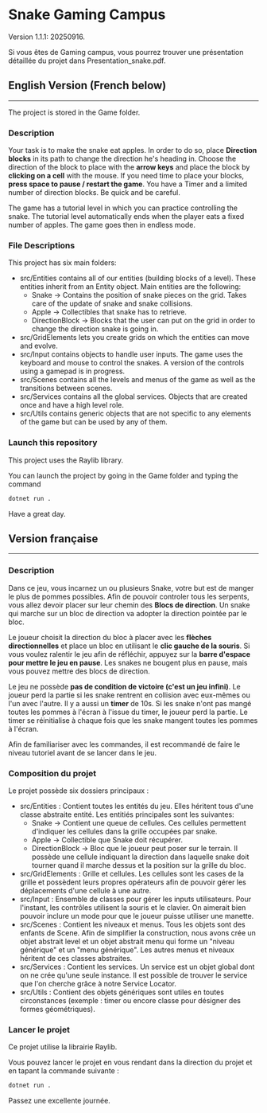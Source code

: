 # Snake Gaming Campus

Version 1.1.1: 20250916.

Si vous êtes de Gaming campus, vous pourrez trouver une présentation détaillée du projet dans Presentation_snake.pdf.

## English Version (French below)
---

The project is stored in the Game folder.

### Description

Your task is to make the snake eat apples. In order to do so, place **Direction blocks** in its path to change the direction he's heading in. Choose the direction of the block to place with the **arrow keys** and place the block by **clicking on a cell** with the mouse. If you need time to place your blocks, **press space to pause / restart the game**. You have a Timer and a limited number of direction blocks. Be quick and be careful.

The game has a tutorial level in which you can practice controlling the snake. The tutorial level automatically ends when the player eats a fixed number of apples. The game goes then in endless mode.

### File Descriptions

This project has six main folders:
- src/Entities contains all of our entities (building blocks of a level). These entities inherit from an Entity object. Main entities are the following:
    - Snake -> Contains the position of snake pieces on the grid. Takes care of the update of snake and snake collisions.
    - Apple -> Collectibles that snake has to retrieve.
    - DirectionBlock -> Blocks that the user can put on the grid in order to change the direction snake is going in.
- src/GridElements lets you create grids on which the entities can move and evolve.
- src/Input contains objects to handle user inputs. The game uses the keyboard and mouse to control the snakes. A version of the controls using a gamepad is in progress.
- src/Scenes contains all the levels and menus of the game as well as the transitions between scenes.
- src/Services contains all the global services. Objects that are created once and have a high level role.
- src/Utils contains generic objects that are not specific to any elements of the game but can be used by any of them.

### Launch this repository

This project uses the Raylib library.

You can launch the project by going in the Game folder and typing the command
```bash
dotnet run .
```

Have a great day.


## Version française
---

### Description

Dans ce jeu, vous incarnez un ou plusieurs Snake, votre but est de manger le plus de pommes possibles. Afin de pouvoir controler tous les serpents, vous allez devoir placer sur leur chemin des **Blocs de direction**. Un snake qui marche sur un bloc de direction va adopter la direction pointée par le bloc.

Le joueur choisit la direction du bloc à placer avec les **flèches directionnelles** et place un bloc en utilisant le **clic gauche de la souris**. Si vous voulez ralentir le jeu afin de réfléchir, appuyez sur la **barre d'espace pour mettre le jeu en pause**. Les snakes ne bougent plus en pause, mais vous pouvez mettre des blocs de direction.

Le jeu ne possède **pas de condition de victoire (c'est un jeu infini)**. Le joueur perd la partie si les snake rentrent en collision avec eux-mêmes ou l'un avec l'autre. Il y a aussi un **timer** de 10s. Si les snake n'ont pas mangé toutes les pommes à l'écran à l'issue du timer, le joueur perd la partie. Le timer se réinitialise à chaque fois que les snake mangent toutes les pommes à l'écran.

Afin de familiariser avec les commandes, il est recommandé de faire le niveau tutoriel avant de se lancer dans le jeu.

### Composition du projet

Le projet possède six dossiers principaux :
- src/Entities : Contient toutes les entités du jeu. Elles héritent tous d'une classe abstraite entité. Les entitiés principales sont les suivantes:
    - Snake -> Contient une queue de cellules. Ces cellules permettent d'indiquer les cellules dans la grille occupées par snake.
    - Apple -> Collectible que Snake doit récupérer.
    - DirectionBlock -> Bloc que le joueur peut poser sur le terrain. Il possède une cellule indiquant la direction dans laquelle snake doit tourner quand il marche dessus et la position sur la grille du bloc.
- src/GridElements : Grille et cellules. Les cellules sont les cases de la grille et possèdent leurs propres opérateurs afin de pouvoir gérer les déplacements d'une cellule à une autre.
- src/Input : Ensemble de classes pour gérer les inputs utilisateurs. Pour l'instant, les contrôles utilisent la souris et le clavier. On aimerait bien pouvoir inclure un mode pour que le joueur puisse utiliser une manette.
- src/Scenes : Contient les niveaux et menus. Tous les objets sont des enfants de Scene. Afin de simplifier la construction, nous avons crée un objet abstrait level et un objet abstrait menu qui forme un "niveau générique" et un "menu générique". Les autres menus et niveaux héritent de ces classes abstraites.
- src/Services : Contient les services. Un service est un objet global dont on ne crée qu'une seule instance. Il est possible de trouver le service que l'on cherche grâce à notre Service Locator.
- src/Utils : Contient des objets génériques sont utiles en toutes circonstances (exemple : timer ou encore classe pour désigner des formes géométriques).

### Lancer le projet

Ce projet utilise la librairie Raylib.

Vous pouvez lancer le projet en vous rendant dans la direction du projet et en tapant la commande suivante :
```bash
dotnet run .
```

Passez une excellente journée.
